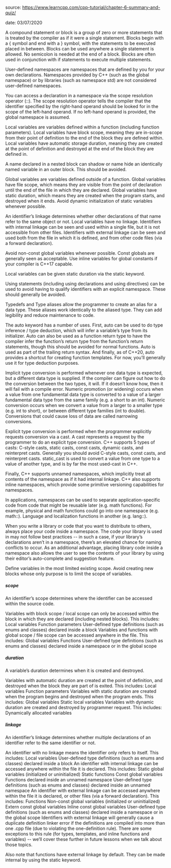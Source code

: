 source: https://www.learncpp.com/cpp-tutorial/chapter-6-summary-and-quiz/  

date: 03/07/2020  


A compound statement or block is a group of zero or more statements that is treated by the compiler as if it were a single statement. Blocks begin with a { symbol and end with a } symbol, with the statements to be executed placed in between. Blocks can be used anywhere a single statement is allowed. No semicolon is needed at the end of a block. Blocks are often used in conjunction with if statements to execute multiple statements.

User-defined namespaces are namespaces that are defined by you for your own declarations. Namespaces provided by C++ (such as the global namespace) or by libraries (such as namespace std) are not considered user-defined namespaces.

You can access a declaration in a namespace via the scope resolution operator (::). The scope resolution operator tells the compiler that the identifier specified by the right-hand operand should be looked for in the scope of the left-hand operand. If no left-hand operand is provided, the global namespace is assumed.

Local variables are variables defined within a function (including function parameters). Local variables have block scope, meaning they are in-scope from their point of definition to the end of the block they are defined within. Local variables have automatic storage duration, meaning they are created at the point of definition and destroyed at the end of the block they are defined in.

A name declared in a nested block can shadow or name hide an identically named variable in an outer block. This should be avoided.

Global variables are variables defined outside of a function. Global variables have file scope, which means they are visible from the point of declaration until the end of the file in which they are declared. Global variables have static duration, which means they are created when the program starts, and destroyed when it ends. Avoid dynamic initialization of static variables whenever possible.

An identifier’s linkage determines whether other declarations of that name refer to the same object or not. Local variables have no linkage. Identifiers with internal linkage can be seen and used within a single file, but it is not accessible from other files. Identifiers with external linkage can be seen and used both from the file in which it is defined, and from other code files (via a forward declaration).

Avoid non-const global variables whenever possible. Const globals are generally seen as acceptable. Use inline variables for global constants if your compiler is C++17 capable.

Local variables can be given static duration via the static keyword.

Using statements (including using declarations and using directives) can be used to avoid having to qualify identifiers with an explicit namespace. These should generally be avoided.

Typedefs and Type aliases allow the programmer to create an alias for a data type. These aliases work identically to the aliased type. They can add legibility and reduce maintenance to code.

The auto keyword has a number of uses. First, auto can be used to do type inference / type deduction, which will infer a variable’s type from its initializer. Auto can also be used as a function return type to have the compiler infer the function’s return type from the function’s return statements, though this should be avoided for normal functions. Auto is used as part of the trailing return syntax. And finally, as of C++20, auto provides a shortcut for creating function templates. For now, you’ll generally use it for type deduction purposes.

Implicit type conversion is performed whenever one data type is expected, but a different data type is supplied. If the compiler can figure out how to do the conversion between the two types, it will. If it doesn’t know how, then it will fail with a compile error. Numeric promotion (or widening) occurs when a value from one fundamental data type is converted to a value of a larger fundamental data type from the same family (e.g. a short to an int). Numeric conversion occurs when we convert a value from a larger to a smaller type (e.g. int to short), or between different type families (int to double). Conversions that could cause loss of data are called narrowing conversions.

Explicit type conversion is performed when the programmer explicitly requests conversion via a cast. A cast represents a request by the programmer to do an explicit type conversion. C++ supports 5 types of casts: C-style casts, static casts, const casts, dynamic casts, and reinterpret casts. Generally you should avoid C-style casts, const casts, and reinterpret casts. static_cast is used to convert a value from one type to a value of another type, and is by far the most used-cast in C++.

Finally, C++ supports unnamed namespaces, which implicitly treat all contents of the namespace as if it had internal linkage. C++ also supports inline namespaces, which provide some primitive versioning capabilities for namespaces.

In applications, namespaces can be used to separate application-specific code from code that might be reusable later (e.g. math functions). For example, physical and math functions could go into one namespace (e.g. math::). Language and localization functions in another (e.g. lang::).

When you write a library or code that you want to distribute to others, always place your code inside a namespace. The code your library is used in may not follow best practices -- in such a case, if your library’s declarations aren’t in a namespace, there’s an elevated chance for naming conflicts to occur. As an additional advantage, placing library code inside a namespace also allows the user to see the contents of your library by using their editor’s auto-complete and suggestion feature.

Define variables in the most limited existing scope. Avoid creating new blocks whose only purpose is to limit the scope of variables.


##### scope
An identifier’s scope determines where the identifier can be accessed within the source code.

Variables with block scope / local scope can only be accessed within the block in which they are declared (including nested blocks). This includes:
Local variables
Function parameters
User-defined type definitions (such as enums and classes) declared inside a block
Variables and functions with global scope / file scope can be accessed anywhere in the file. This includes:
Global variables
Functions
User-defined type definitions (such as enums and classes) declared inside a namespace or in the global scope


##### duration
A variable’s duration determines when it is created and destroyed.

Variables with automatic duration are created at the point of definition, and destroyed when the block they are part of is exited. This includes:
Local variables
Function parameters
Variables with static duration are created when the program begins and destroyed when the program ends. This includes:
Global variables
Static local variables
Variables with dynamic duration are created and destroyed by programmer request. This includes:
Dynamically allocated variables


##### linkage
An identifier’s linkage determines whether multiple declarations of an identifier refer to the same identifier or not.

An identifier with no linkage means the identifier only refers to itself. This includes:
Local variables
User-defined type definitions (such as enums and classes) declared inside a block
An identifier with internal linkage can be accessed anywhere within the file it is declared. This includes:
Static global variables (initialized or uninitialized)
Static functions
Const global variables
Functions declared inside an unnamed namespace
User-defined type definitions (such as enums and classes) declared inside an unnamed namespace
An identifier with external linkage can be accessed anywhere within the file it is declared, or other files (via a forward declaration). This includes:
Functions
Non-const global variables (initialized or uninitialized)
Extern const global variables
Inline const global variables
User-defined type definitions (such as enums and classes) declared inside a namespace or in the global scope
Identifiers with external linkage will generally cause a duplicate definition linker error if the definitions are compiled into more than one .cpp file (due to violating the one-definition rule). There are some exceptions to this rule (for types, templates, and inline functions and variables) -- we’ll cover these further in future lessons when we talk about those topics.

Also note that functions have external linkage by default. They can be made internal by using the static keyword.